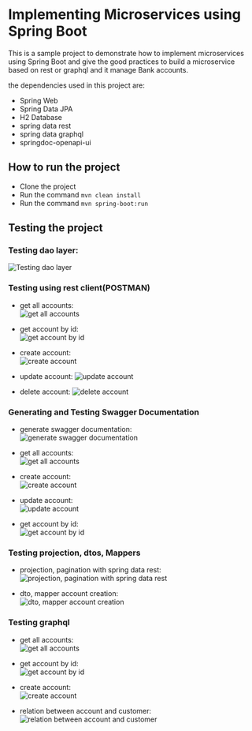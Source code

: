 # Implementing Microservices using Spring Boot

This is a sample project to demonstrate how to implement microservices using Spring Boot and give the good practices to build a microservice based on rest or graphql and it manage Bank accounts.

the dependencies used in this project are:

- Spring Web
- Spring Data JPA
- H2 Database
- spring data rest
- spring data graphql
- springdoc-openapi-ui

## How to run the project

- Clone the project
- Run the command `mvn clean install`
- Run the command `mvn spring-boot:run`

## Testing the project

### Testing dao layer:

![Testing dao layer](resources/test_h2.png)  

### Testing using rest client(POSTMAN)

- get all accounts:  
![get all accounts](resources/getaccounts_postman.png)  

- get account by id:  
![get account by id](resources/getaccount_postman.png)  

- create account:  
![create account](resources/save_postman.png)

- update account:
![update account](resources/update_postman.png)  

- delete account:
![delete account](resources/delete_postman.png)

### Generating and Testing Swagger Documentation

- generate swagger documentation:  
![generate swagger documentation](resources/generate_swagger.png)  

- get all accounts:  
![get all accounts](resources/getaccounts_swagger.png)  

- create account:  
![create account](resources/save_swagger.png)  

- update account:  
![update account](resources/update_swagger.png)

- get account by id:  
![get account by id](resources/getaccount_swagger.png)

### Testing projection, dtos, Mappers

- projection, pagination with spring data rest:  
![projection, pagination with spring data rest](resources/data_rest_projections.png)

- dto, mapper account creation:  
![dto, mapper account creation](resources/dto_Mapper_swagger.png)

### Testing graphql

- get all accounts:  
![get all accounts](resources/getaccounts_graphql.png)

- get account by id:  
![get account by id](resources/getaccount_graphql.png)  

- create account:  
![create account](resources/save_graphql.png)  

- relation between account and customer:
![relation between account and customer](resources/cutomers_graphql.png)




